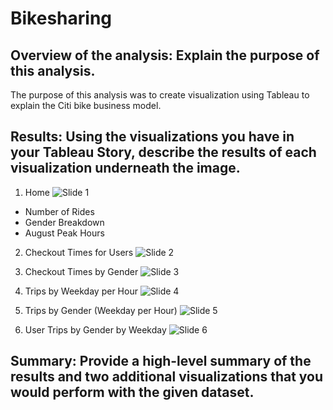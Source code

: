 # Bikesharing

## Overview of the analysis: Explain the purpose of this analysis.
The purpose of this analysis was to create visualization using Tableau to explain the Citi bike business model.

## Results: Using the visualizations you have in your Tableau Story, describe the results of each visualization underneath the image.

1. Home
![Slide 1](https://public.tableau.com/views/NYCCitibikeAnalysis_16729766104530/NYCCitibikeAnalysis?:language=en-US&:display_count=n&:origin=viz_share_link)

- Number of Rides
- Gender Breakdown
- August Peak Hours

2. Checkout Times for Users
![Slide 2](https://public.tableau.com/shared/C9FS3WNT8?:display_count=n&:origin=viz_share_link)

3. Checkout Times by Gender
![Slide 3](https://public.tableau.com/shared/G3NSXC66Y?:display_count=n&:origin=viz_share_link)

4. Trips by Weekday per Hour 
![Slide 4](https://public.tableau.com/shared/2YP6PPZ9G?:display_count=n&:origin=viz_share_link)

5. Trips by Gender (Weekday per Hour)
![Slide 5](https://public.tableau.com/shared/QX367T4PP?:display_count=n&:origin=viz_share_link)

6. User Trips by Gender by Weekday
![Slide 6](https://public.tableau.com/shared/QR8D6D9J5?:display_count=n&:origin=viz_share_link)
 


## Summary: Provide a high-level summary of the results and two additional visualizations that you would perform with the given dataset.


